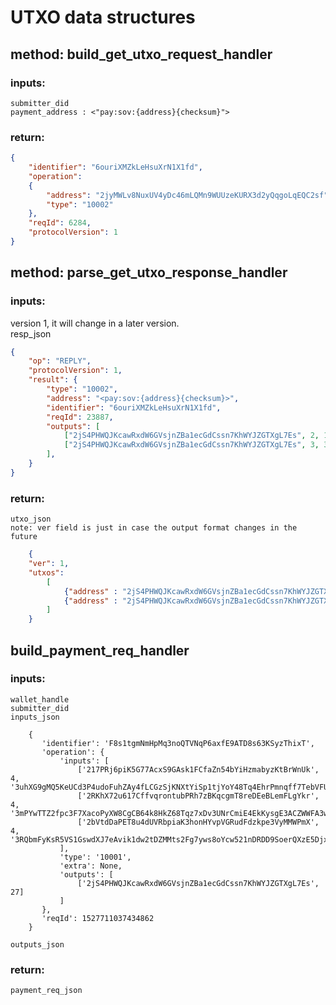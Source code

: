 
# UTXO data structures

## method: build_get_utxo_request_handler
### inputs: 

    submitter_did
    payment_address : <"pay:sov:{address}{checksum}">
    
### return:

```json
{
    "identifier": "6ouriXMZkLeHsuXrN1X1fd",
    "operation":
    {
        "address": "2jyMWLv8NuxUV4yDc46mLQMn9WUUzeKURX3d2yQqgoLqEQC2sf",
        "type": "10002"
    },
    "reqId": 6284,
    "protocolVersion": 1
}

```
    
    
    
## method: parse_get_utxo_response_handler
### inputs:
version 1, it will change in a later version.  
resp_json
```json
{
    "op": "REPLY",
    "protocolVersion": 1,
    "result": {
        "type": "10002",
        "address": "<pay:sov:{address}{checksum}>",
        "identifier": "6ouriXMZkLeHsuXrN1X1fd",
        "reqId": 23887,
        "outputs": [
            ["2jS4PHWQJKcawRxdW6GVsjnZBa1ecGdCssn7KhWYJZGTXgL7Es", 2, 10], 
            ["2jS4PHWQJKcawRxdW6GVsjnZBa1ecGdCssn7KhWYJZGTXgL7Es", 3, 3]
        ],
    }
}

```
    
    
### return:
    utxo_json
    note: ver field is just in case the output format changes in the future
``` json
    {
    "ver": 1,
    "utxos": 
        [
            {"address" : "2jS4PHWQJKcawRxdW6GVsjnZBa1ecGdCssn7KhWYJZGTXgL7Es", "seqno": 2, "amount": 10 }, 
            {"address" : "2jS4PHWQJKcawRxdW6GVsjnZBa1ecGdCssn7KhWYJZGTXgL7Es", "seqno": 3, "amount": 5 },
        ]
    }
```


## build_payment_req_handler
### inputs:
    wallet_handle
    submitter_did
    inputs_json
```
    {
       'identifier': 'F8s1tgmNmHpMq3noQTVNqP6axfE9ATD8s63KSyzThixT',
       'operation': {
           'inputs': [
               ['217PRj6piK5G77AcxS9GAsk1FCfaZn54bYiHzmabyzKtBrWnUk', 4, '3uhXG9gMQ5KeUCd3P4udoFuhZAy4fLCGzSjKNXtYiSp1tjYoY48Tq4EhrPmnqff7TebVFU8zqVpab7CQnNxD7NdT'],
               ['2RKhX72u617CffvqrontubPRh7zBKqcgmT8reDEeBLemFLgYkr', 4, '3mPYwTTZ2fpc3F7XacoPyXW8CgCB64k8HkZ68Tqz7xDv3UNrCmiE4EkKysgE3ACZWWFA3wGmywoeBBTJzX3QVps6'],
               ['2bVtdDaPET8u4dUVRbpiaK3honHYvpVGRudFdzkpe3VyMMWPmX', 4, '3RQbmFyKsR5VS1GswdXJ7eAvik1dw2tDZMMts2Fg7yws8oYcw521nDRDD9SoerQXzE5DjxEj6mfo5yrjem2r7d9F']
           ],
           'type': '10001',
           'extra': None,
           'outputs': [
               ['2jS4PHWQJKcawRxdW6GVsjnZBa1ecGdCssn7KhWYJZGTXgL7Es', 27]
           ]
       },
       'reqId': 1527711037434862
    }
```    
    
    outputs_json
    
    
### return:

    payment_req_json
